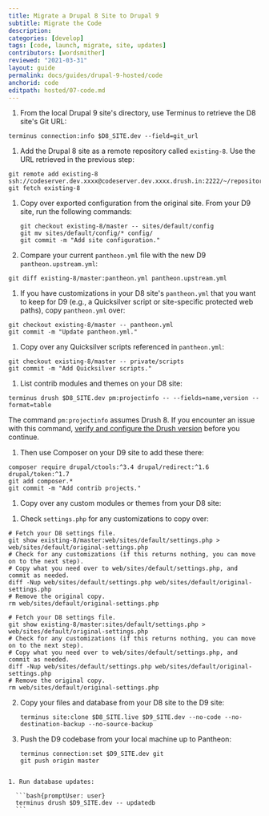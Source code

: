 ```yaml
---
title: Migrate a Drupal 8 Site to Drupal 9
subtitle: Migrate the Code
description: 
categories: [develop]
tags: [code, launch, migrate, site, updates]
contributors: [wordsmither]
reviewed: "2021-03-31"
layout: guide
permalink: docs/guides/drupal-9-hosted/code
anchorid: code
editpath: hosted/07-code.md
---
```


1. From the local Drupal 9 site's directory, use Terminus to retrieve the D8 site's Git URL:

  ```bash{promptUser: user}
  terminus connection:info $D8_SITE.dev --field=git_url
  ```

1. Add the Drupal 8 site as a remote repository called `existing-8`. Use the URL retrieved in the previous step:

  ```bash{promptUser: user}
  git remote add existing-8 ssh://codeserver.dev.xxxx@codeserver.dev.xxxx.drush.in:2222/~/repository.git
  git fetch existing-8
  ```

1. Copy over exported configuration from the original site. From your D9 site, run the following commands:

   ```bash{promptUser: user}
   git checkout existing-8/master -- sites/default/config
   git mv sites/default/config/* config/
   git commit -m "Add site configuration."
   ```

1. Compare your current `pantheon.yml` file with the new D9 `pantheon.upstream.yml`:

  ```bash{promptUser: user}
  git diff existing-8/master:pantheon.yml pantheon.upstream.yml
  ```

1. If you have customizations in your D8 site's `pantheon.yml` that you want to keep for D9 (e.g., a Quicksilver script or site-specific protected web paths), copy `pantheon.yml` over:

  ```bash{promptUser: user}
  git checkout existing-8/master -- pantheon.yml
  git commit -m "Update pantheon.yml."
  ```

1. Copy over any Quicksilver scripts referenced in `pantheon.yml`:

  ```bash{promptUser: user}
  git checkout existing-8/master -- private/scripts
  git commit -m "Add Quicksilver scripts."
  ```

1. List contrib modules and themes on your D8 site:

  ```bash{promptUser: user}
  terminus drush $D8_SITE.dev pm:projectinfo -- --fields=name,version --format=table
  ```

  The command `pm:projectinfo` assumes Drush 8. If you encounter an issue with this command, [verify and configure the Drush version](/drush-versions) before you continue.

1. Then use Composer on your D9 site to add these there:

  ```bash{promptUser: user}
  composer require drupal/ctools:^3.4 drupal/redirect:^1.6 drupal/token:^1.7
  git add composer.*
  git commit -m "Add contrib projects."
  ```

1. Copy over any custom modules or themes from your D8 site:

<Partial file="drupal-9/custom-modules-themes.md" />


1. Check `settings.php` for any customizations to copy over:

<TabList>

<Tab title="With Nested Docroot" id="code-docroot" active={true}>

```bash{promptUser:user}
# Fetch your D8 settings file.
git show existing-8/master:web/sites/default/settings.php > web/sites/default/original-settings.php
# Check for any customizations (if this returns nothing, you can move on to the next step).
# Copy what you need over to web/sites/default/settings.php, and commit as needed.
diff -Nup web/sites/default/settings.php web/sites/default/original-settings.php
# Remove the original copy.
rm web/sites/default/original-settings.php
```

</Tab>


<Tab title="Without Nested Docroot" id="code-nodocroot">

```bash{promptUser:user}
# Fetch your D8 settings file.
git show existing-8/master:sites/default/settings.php > web/sites/default/original-settings.php
# Check for any customizations (if this returns nothing, you can move on to the next step).
# Copy what you need over to web/sites/default/settings.php, and commit as needed.
diff -Nup web/sites/default/settings.php web/sites/default/original-settings.php
# Remove the original copy.
rm web/sites/default/original-settings.php
```

</Tab>

</TabList>

2. Copy your files and database from your D8 site to the D9 site:

    ```bash{promptUser: user}
    terminus site:clone $D8_SITE.live $D9_SITE.dev --no-code --no-destination-backup --no-source-backup
    ```

3. Push the D9 codebase from your local machine up to Pantheon:

    ```bash{promptUser: user}
    terminus connection:set $D9_SITE.dev git
    git push origin master
  ```

1. Run database updates:

    ```bash{promptUser: user}
    terminus drush $D9_SITE.dev -- updatedb
    ```